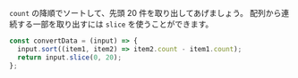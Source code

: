 `count` の降順でソートして、先頭 20 件を取り出してあげましょう。
配列から連続する一部を取り出すには `slice` を使うことができます。

```javascript
const convertData = (input) => {
  input.sort((item1, item2) => item2.count - item1.count);
  return input.slice(0, 20);
};
```
